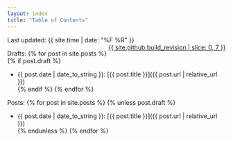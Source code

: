 ```yaml
---
layout: index
title: "Table of Contents"
---
```

Last updated: {{ site.time | date: "%F %R" }}
<span style="float:right"><a href="{{site.github.repository_url | append: '/tree/master/docs' }}">{{ site.github.build_revision | slice: 0, 7 }}</a></span>

Drafts:
{% for post in site.posts %}
{% if post.draft %}
+ {{ post.date | date_to_string }}: [{{ post.title }}]({{ post.url | relative_url }})  
{% endif %}
{% endfor %}

Posts:
{% for post in site.posts %}
{% unless post.draft %}
+ {{ post.date | date_to_string }}: [{{ post.title }}]({{ post.url | relative_url }})  
{% endunless %}
{% endfor %}
